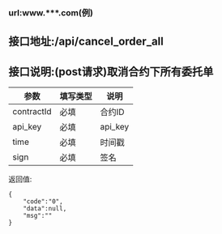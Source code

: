 ### url:www.***.com(例)## 接口地址:/api/cancel_order_all## 接口说明:(post请求)取消合约下所有委托单|参数|	填写类型|	说明||------------|--------|-----------------------------||contractId|	必填|	合约ID||api_key|	必填|	api_key||time|	必填|	时间戳||sign|	必填|	签名|返回值:    {	    "code":"0",	    "data":null,	    "msg":""    }